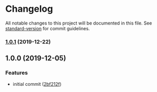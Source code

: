 # Changelog

All notable changes to this project will be documented in this file. See [standard-version](https://github.com/conventional-changelog/standard-version) for commit guidelines.

### [1.0.1](https://github.com/VariateApp/variate-nuxt/compare/v1.0.0...v1.0.1) (2019-12-22)

## 1.0.0 (2019-12-05)


### Features

* initial commit ([2bf212f](https://github.com/VariateApp/variate-nuxt/commit/2bf212f4b6497f1c93ae051402978c9ee21aefc5))
